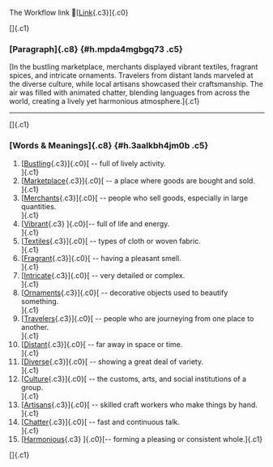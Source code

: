The Workflow link
👏[[Link](https://www.google.com/url?q=http://www.google.com&sa=D&source=editors&ust=1757503357879295&usg=AOvVaw0b12bRPxHNZPRzW7vOY1sq){.c3}]{.c0}

[]{.c1}

### [Paragraph]{.c8} {#h.mpda4mgbgq73 .c5}

[In the bustling marketplace, merchants displayed vibrant textiles,
fragrant spices, and intricate ornaments. Travelers from distant lands
marveled at the diverse culture, while local artisans showcased their
craftsmanship. The air was filled with animated chatter, blending
languages from across the world, creating a lively yet harmonious
atmosphere.]{.c1}

------------------------------------------------------------------------

[]{.c1}

### [Words & Meanings]{.c8} {#h.3aalkbh4jm0b .c5}

1.  [[Bustling](https://www.google.com/url?q=http://www.google.com&sa=D&source=editors&ust=1757503357880209&usg=AOvVaw2hNr5OkJkt4a67OwL_scgs){.c3}]{.c0}[ --
    full of lively activity.\
    ]{.c1}
2.  [[Marketplace](https://www.google.com/url?q=http://www.google.com&sa=D&source=editors&ust=1757503357880457&usg=AOvVaw1toZkYlxyjj9FH6kZInjKp){.c3}]{.c0}[ --
    a place where goods are bought and sold.\
    ]{.c1}
3.  [[Merchants](https://www.google.com/url?q=http://www.google.com&sa=D&source=editors&ust=1757503357880661&usg=AOvVaw0lAh8SGUvvSQBgeX8xyU4_){.c3}]{.c0}[ --
    people who sell goods, especially in large quantities.\
    ]{.c1}
4.  [[Vibrant](https://www.google.com/url?q=http://www.google.com&sa=D&source=editors&ust=1757503357880885&usg=AOvVaw2bWVHjB-WpYggm-0_22caO){.c3}
    ]{.c0}[-- full of life and energy.\
    ]{.c1}
5.  [[Textiles](https://www.google.com/url?q=http://www.google.com&sa=D&source=editors&ust=1757503357881052&usg=AOvVaw3-zxtHK7xOfRYyp7Km1ose){.c3}]{.c0}[ --
    types of cloth or woven fabric.\
    ]{.c1}
6.  [[Fragrant](https://www.google.com/url?q=http://www.google.com&sa=D&source=editors&ust=1757503357881208&usg=AOvVaw3jcOtQvecZwIDIFgkSoxwF){.c3}]{.c0}[ --
    having a pleasant smell.\
    ]{.c1}
7.  [[Intricate](https://www.google.com/url?q=http://www.google.com&sa=D&source=editors&ust=1757503357881424&usg=AOvVaw28CGnYS7tU9y5uyorik_By){.c3}]{.c0}[ --
    very detailed or complex.\
    ]{.c1}
8.  [[Ornaments](https://www.google.com/url?q=http://www.google.com&sa=D&source=editors&ust=1757503357881603&usg=AOvVaw0teE3SIBHUh5nhe85oZEel){.c3}]{.c0}[ --
    decorative objects used to beautify something.\
    ]{.c1}
9.  [[Travelers](https://www.google.com/url?q=http://www.google.com&sa=D&source=editors&ust=1757503357881772&usg=AOvVaw0GRpLf-n_RsaSsT8hRYn0e){.c3}]{.c0}[ --
    people who are journeying from one place to another.\
    ]{.c1}
10. [[Distant](https://www.google.com/url?q=http://www.google.com&sa=D&source=editors&ust=1757503357881943&usg=AOvVaw1IrSp1g0JFPBMyNRIIF5EY){.c3}]{.c0}[ --
    far away in space or time.\
    ]{.c1}
11. [[Diverse](https://www.google.com/url?q=http://www.google.com&sa=D&source=editors&ust=1757503357882089&usg=AOvVaw0lufAwtXmSFZwEue_DtmhZ){.c3}]{.c0}[ --
    showing a great deal of variety.\
    ]{.c1}
12. [[Culture](https://www.google.com/url?q=http://www.google.com&sa=D&source=editors&ust=1757503357882236&usg=AOvVaw33il6gM6cnHW6NDfA6tvF0){.c3}]{.c0}[ --
    the customs, arts, and social institutions of a group.\
    ]{.c1}
13. [[Artisans](https://www.google.com/url?q=http://www.google.com&sa=D&source=editors&ust=1757503357882410&usg=AOvVaw0UUAUt_69CFcjqtCrKbLjm){.c3}]{.c0}[ --
    skilled craft workers who make things by hand.\
    ]{.c1}
14. [[Chatter](https://www.google.com/url?q=http://www.google.com&sa=D&source=editors&ust=1757503357882576&usg=AOvVaw1TkZHos6fAciPAPCf08Jnd){.c3}]{.c0}[ --
    fast and continuous talk.\
    ]{.c1}
15. [[Harmonious](https://www.google.com/url?q=http://www.google.com&sa=D&source=editors&ust=1757503357882727&usg=AOvVaw12t3_nzQPMCzf6cEu6XoEB){.c3}
    ]{.c0}[-- forming a pleasing or consistent whole.]{.c1}

[]{.c1}

